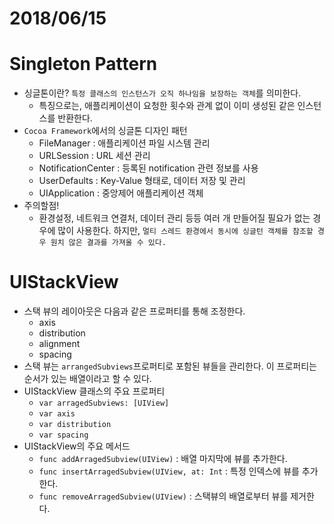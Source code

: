# 2018/06/15
# Singleton Pattern
- 싱글톤이란? `특정 클래스의 인스턴스가 오직 하나임을 보장하는 객체`를 의미한다.
  - 특징으로는, 애플리케이션이 요청한 횟수와 관계 없이 이미 생성된 같은 인스턴스를 반환한다.
- `Cocoa Framework`에서의 싱글톤 디자인 패턴
  - FileManager : 애플리케이션 파일 시스템 관리
  - URLSession : URL 세션 관리
  - NotificationCenter : 등록된 notification 관련 정보를 사용
  - UserDefaults : Key-Value 형태로, 데이터 저장 및 관리
  - UIApplication : 중앙제어 애플리케이션 객체
- 주의할점!
  - 환경설정, 네트워크 연결처, 데이터 관리 등등 여러 개 만들어질 필요가 없는 경우에 많이 사용한다. 하지만, `멀티 스레드 환경에서 동시에 싱글턴 객체를 참조할 경우 원치 않은 결과를 가져올 수 있다.`

# UIStackView
  - 스택 뷰의 레이아웃은 다음과 같은 프로퍼티를 통해 조정한다.
    - axis
    - distribution
    - alignment
    - spacing
  - 스택 뷰는 `arrangedSubviews`프로퍼티로 포함된 뷰들을 관리한다. 이 프로퍼티는 순서가 있는 배열이라고 할 수 있다.
  - UIStackView 클래스의 주요 프로퍼티
    - `var arragedSubviews: [UIView]`
    - `var axis`
    - `var distribution`
    -  `var spacing`
  - UIStackView의 주요 메서드
    - `func addArragedSubview(UIView)` : 배열 마지막에 뷰를 추가한다.
    - `func insertArragedSubview(UIView, at: Int` : 특정 인덱스에 뷰를 추가한다.
    - `func removeArragedSubview(UIView)` : 스택뷰의 배열로부터 뷰를 제거한다.
